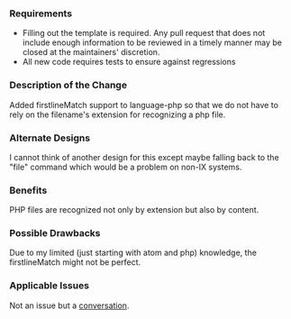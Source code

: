 ### Requirements

* Filling out the template is required. Any pull request that does not include enough information to be reviewed in a timely manner may be closed at the maintainers' discretion.
* All new code requires tests to ensure against regressions

### Description of the Change

Added firstlineMatch support to language-php so that we do not have to rely on the filename's extension for recognizing a php file.

### Alternate Designs

I cannot think of another design for this except maybe falling back to the "file" command which would be a problem on non-IX systems.  

### Benefits

PHP files are recognized not only by extension but also by content.

### Possible Drawbacks

Due to my limited (just starting with atom and php) knowledge, the firstlineMatch might not be perfect.

### Applicable Issues

Not an issue but a [conversation](https://discuss.atom.io/t/better-language-recognition-please/51795).
